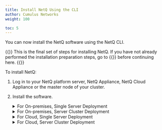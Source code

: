 ```yaml
---
title: Install NetQ Using the CLI
author: Cumulus Networks
weight: 100

toc: 5
---
```

You can now install the NetQ software using the NetQ CLI.

{{<notice info>}}
This is the final set of steps for installing NetQ. If you have not already performed the installation preparation steps, go to {{<link title="Install NetQ Platform v2">}} before continuing here.
{{</notice>}}

To install NetQ:

1. Log in to your NetQ platform server, NetQ Appliance, NetQ Cloud Appliance or the master node of your cluster.

2. Install the software.

    <details><summary>For On-premises, Single Server Deployment</summary>

    Run the following command on your NetQ platform server or NetQ Appliance:

    ```
    cumulus@<hostname>:~$ netq install standalone full interface eth0 bundle /mnt/installables/NetQ-2.4.1.tgz
    ```

    {{<notice tip>}}
You can specify the IP address instead of the interface name here: use <code>ip-addr &lt;IP address&gt;</code> in place of <code>interface eth0</code> above.
    {{</notice>}}
    </details>
    <details><summary>For On-premises, Server Cluster Deployment</summary>

    Run the following commands on your *master* node, using the IP addresses of your worker nodes:

    ```
    cumulus@<hostname>:~$ netq install cluster full interface eth0 bundle /mnt/installables/NetQ-2.4.1.tgz workers <worker-1-ip> <worker-2-ip>
    ```

    {{<notice tip>}}
You can specify the IP address instead of the interface name here: use <code>ip-addr &lt;IP address&gt;</code> in place of <code>interface eth0</code> above.
    {{</notice>}}
    </details>
    <details><summary>For Cloud, Single Server Deployment</summary>

    Run the following command on your NetQ Cloud Appliance with the `config-key` sent by Cumulus Networks in an email titled "A new site has been added to your Cumulus NetQ account."

    ```
    cumulus@<hostname>:~$ netq install opta standalone full interface eth0 bundle /mnt/installables/NetQ-2.4.1-opta.tgz config-key <your-config-key-from-email> proxy-host <proxy-hostname> proxy-port <proxy-port>
    ```

    {{<notice tip>}}
You can specify the IP address instead of the interface name here: use <code>ip-addr &lt;IP address&gt;</code> in place of <code>interface eth0</code> above.
    {{</notice>}}
    </details>
    <details><summary>For Cloud, Server Cluster Deployment</summary>
    
    Run the following commands on your *master* NetQ Cloud Appliance with the `config-key` sent by Cumulus Networks in an email titled "A new site has been added to your Cumulus NetQ account."

    ```
    cumulus@<hostname>:~$ netq install opta cluster full interface eth0 bundle /mnt/installables/NetQ-2.4.1-opta.tgz config-key <your-config-key-from-email> workers <worker-1-ip> <worker-2-ip> proxy-host <proxy-hostname> proxy-port <proxy-port>
    ```

    {{<notice tip>}}
You can specify the IP address instead of the interface name here: use <code>ip-addr &lt;IP address&gt;</code> in place of <code>interface eth0</code> above.
    {{</notice>}}
    </details>
